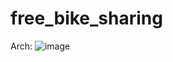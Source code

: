 # free_bike_sharing

Arch:
![image](https://user-images.githubusercontent.com/45602698/168280068-a1b7cd8e-ddeb-4f1c-a8cf-033e20b6c8aa.png)
